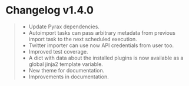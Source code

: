 Changelog v1.4.0
================

> -   Update Pyrax dependencies.
> -   Autoimport tasks can pass arbitrary metadata from previous import
>     task to the next scheduled execution.
> -   Twitter importer can use now API credentials from user too.
> -   Improved test coverage.
> -   A dict with data about the installed plugins is now available as a
>     global jinja2 template variable.
> -   New theme for documentation.
> -   Improvements in documentation.

